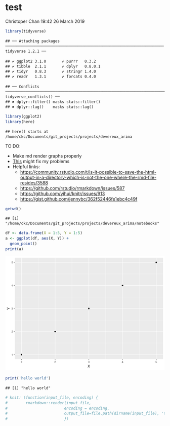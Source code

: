 test
================
Christoper Chan
19:42 26 March 2019

``` r
library(tidyverse)
```

    ## ── Attaching packages ────────────────────────────────────────────────────────────────────── tidyverse 1.2.1 ──

    ## ✔ ggplot2 3.1.0       ✔ purrr   0.3.2  
    ## ✔ tibble  2.1.1       ✔ dplyr   0.8.0.1
    ## ✔ tidyr   0.8.3       ✔ stringr 1.4.0  
    ## ✔ readr   1.3.1       ✔ forcats 0.4.0

    ## ── Conflicts ───────────────────────────────────────────────────────────────────────── tidyverse_conflicts() ──
    ## ✖ dplyr::filter() masks stats::filter()
    ## ✖ dplyr::lag()    masks stats::lag()

``` r
library(ggplot2)
library(here)
```

    ## here() starts at /home/ckc/Documents/git_projects/projects/devereux_arima

TO DO:

-   Make md render graphs properly
-   [This](https://deanattali.com/blog/ezknitr-package/) might fix my problems
-   Helpful links:
    -   <https://community.rstudio.com/t/is-it-possible-to-save-the-html-output-in-a-directory-which-is-not-the-one-where-the-rmd-file-resides/3588>
    -   <https://github.com/rstudio/rmarkdown/issues/587>
    -   <https://github.com/yihui/knitr/issues/913>
    -   <https://gist.github.com/jennybc/362f52446fe1ebc4c49f>

``` r
getwd()
```

    ## [1] "/home/ckc/Documents/git_projects/projects/devereux_arima/notebooks"

``` r
df <- data.frame(X = 1:5, Y = 1:5)
a <- ggplot(df, aes(X, Y)) +
  geom_point()
print(a)
```

![](test_files/figure-markdown_github/unnamed-chunk-3-1.png)

``` r
print('hello world')
```

    ## [1] "hello world"

``` r
# knit: (function(input_file, encoding) {
#        rmarkdown::render(input_file, 
#                         encoding = encoding, 
#                         output_file=file.path(dirname(input_file), 'test_dir', 'analysis.md'))
#                         })
```
